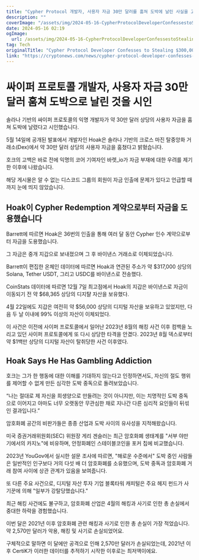 ```yaml
---
title: "Cypher Protocol 개발자, 사용자 자금 30만 달러를 훔쳐 도박에 날린 사실을 고백"
description: ""
coverImage: "/assets/img/2024-05-16-CypherProtocolDeveloperConfessestoStealing300000inUserFundsandGamblingAway_thumbnail.png"
date: 2024-05-16 02:19
ogImage: 
  url: /assets/img/2024-05-16-CypherProtocolDeveloperConfessestoStealing300000inUserFundsandGamblingAway_thumbnail.png
tag: Tech
originalTitle: "Cypher Protocol Developer Confesses to Stealing $300,000 in User Funds and Gambling Away"
link: "https://cryptonews.com/news/cypher-protocol-developer-confesses-to-stealing-300000-in-user-funds-and-gambling-away.htm"
---
```



# 싸이퍼 프로토콜 개발자, 사용자 자금 30만 달러 훔쳐 도박으로 날린 것을 시인

솔라나 기반의 싸이퍼 프로토콜의 익명 개발자가 약 30만 달러 상당의 사용자 자금을 훔쳐 도박에 날렸다고 시인했습니다.

5월 14일에 공개된 발표에서 개발자인 Hoak은 솔라나 기반의 크로스 마진 탈중앙화 거래소(Dex)에서 약 30만 달러 상당의 사용자 자금을 훔쳤다고 밝혔습니다.

호크의 고백은 바로 전에 익명의 코어 기여자인 바렛_io가 자금 부재에 대한 우려를 제기한 이후에 나왔습니다.



해당 게시물은 알 수 없는 디스코드 그룹의 회원이 자금 인출에 문제가 있다고 언급할 때까지 눈에 띄지 않았습니다.

## Hoak이 Cypher Redemption 계약으로부터 자금을 도용했습니다

Barrett에 따르면 Hoak은 36번의 인출을 통해 여러 달 동안 Cypher 인수 계약으로부터 자금을 도용했습니다.

그 자금은 중개 지갑으로 보내졌으며 그 후 바이낸스 거래소로 이체되었습니다.



Barrett이 편집한 온체인 데이터에 따르면 Hoak과 연관된 주소가 약 $317,000 상당의 Solana, Tether USDT, 그리고 USDC를 바이낸스로 전송했다.

CoinStats 데이터에 따르면 12월 7일 최고점에서 Hoak의 지갑은 바이낸스로 자금이 이동되기 전 약 $68,365 상당의 디지턀 자산을 보유했다.

4월 22일에도 지갑은 여전히 약 $56,000 상당의 디지털 자산을 보유하고 있었지만, 다음 두 날 이내에 99% 이상의 자산이 이체되었다.

이 사건은 이전에 사이퍼 프로토콜에서 일어난 2023년 8월의 해킹 사건 이후 컴백을 노리고 있던 사이퍼 프로토콜에게 또 다시 상당한 타격을 안겼다. 2023년 8월 덱스로부터 약 $1백만 상당의 디지털 자산이 탈취당한 사건 이후였다.



## Hoak Says He Has Gambling Addiction

호크는 그가 한 행동에 대한 이해를 기대하지 않는다고 인정하면서도, 자신의 절도 행위를 제어할 수 없게 만든 심각한 도박 중독으로 돌려보았습니다.

“나는 절대로 제 자신을 희생양으로 만들려는 것이 아니지만, 이는 치명적인 도박 중독으로 이어지고 아마도 너무 오랫동안 무관심한 채로 지나간 다른 심리적 요인들이 뒤섞인 결과입니다.”

암호화폐 공간의 비판가들은 종종 산업과 도박 사이의 유사성을 지적해왔습니다.



미국 증권거래위원회(SEC) 위원장 게리 겐슬러는 최근 암호화폐 생태계를 "서부 야만기에서의 카지노"에 비유하며, 안정화폐인 스테이블코인을 포커 칩에 비교했습니다.

2023년 YouGov에서 실시한 설문 조사에 따르면, "해로운 수준에서" 도박 중인 사람들은 일반적인 인구보다 거의 다섯 배 더 암호화폐를 소유했으며, 도박 중독과 암호화폐 거래 참여 사이에 상관 관계가 있음을 보여줍니다.

또 다른 주요 사건으로, 디지털 자산 투자 기업 블록타워 캐피털은 주요 헤지 펀드가 사기꾼에 의해 "일부가 강탈당했습니다."

최근 해킹 사건에도 불구하고, 암호화폐 산업은 4월의 해킹과 사기로 인한 총 손실에서 중대한 하락을 경험했습니다.



이번 달은 2021년 이후 암호화폐 관련 해킹과 사기로 인한 총 손실이 가장 적었습니다. 약 2,570만 달러가 악용, 해킹 및 사기로 손실되었어요.

구체적으로 말하면 이 달에만 공격으로 인해 2,570만 달러가 손실되었는데, 2021년 이후 CertiK가 이러한 데이터를 추적하기 시작한 이후로는 최저액이에요.